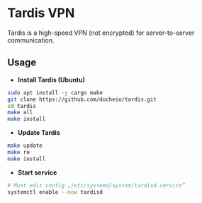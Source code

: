 # Tardis VPN
Tardis is a high-speed VPN (not encrypted) for server-to-server communication.

## Usage
- **Install Tardis (Ubuntu)**
```bash
sudo apt install -y cargo make
git clone https://github.com/docheio/tardis.git
cd tardis
make all
make install
```

- **Update Tardis**
```bash
make update
make re
make install
```

- **Start service**
```bash
# Must edit config „/etc/systemd/system/tardisd.service“
systemctl enable --now tardisd
```